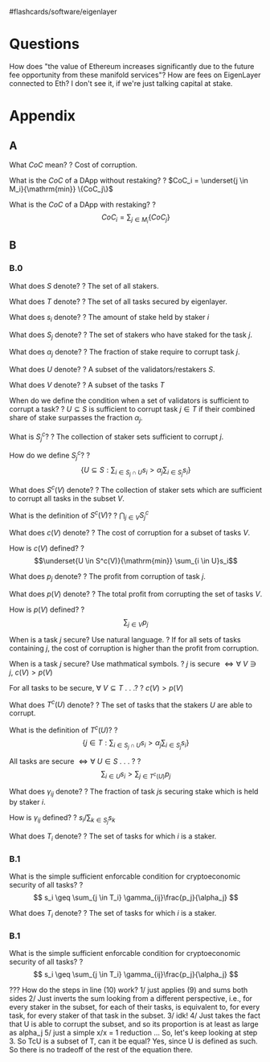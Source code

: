 
#flashcards/software/eigenlayer

# Questions

How does "the value of Ethereum increases significantly due to the future fee opportunity from these manifold services"? How are fees on EigenLayer connected to Eth? I don't see it, if we're just talking capital at stake.

# Appendix

## A

What $CoC$ mean?
?
Cost of corruption.
<!--SR:2022-11-21,63,250-->

What is the $CoC$ of a DApp without restaking?
?
$CoC_i = \underset{j \in M_i}{\mathrm{min}} \{CoC_j\}$
<!--SR:2022-10-24,49,270-->

What is the $CoC$ of a DApp with restaking?
?
$$CoC_i = \sum_{j \in M_i} \{CoC_j\}$$
<!--SR:2023-01-13,100,270-->

## B

### B.0

What does $S$ denote?
?
The set of all stakers.
<!--SR:2023-01-23,94,230-->

What does $T$ denote?
?
The set of all tasks secured by eigenlayer.
<!--SR:2022-11-07,56,250-->

What does $s_i$ denote?
?
The amount of stake held by staker $i$
<!--SR:2023-01-07,78,230-->

What does $S_j$ denote?
?
The set of stakers who have staked for the task $j$.
<!--SR:2022-11-10,62,270-->

What does $\alpha_j$ denote?
?
The fraction of stake require to corrupt task $j$.
<!--SR:2023-02-28,130,270-->

What does $U$ denote?
?
A subset of the validators/restakers $S$.
<!--SR:2022-11-08,60,270-->

What does $V$ denote?
?
A subset of the tasks $T$
<!--SR:2022-10-24,35,250-->

When do we define the condition when a set of validators is sufficient to corrupt a task?
?
$U \subseteq S$ is sufficient to corrupt task $j \in T$ if their combined share of stake surpasses the fraction $\alpha_j$.
<!--SR:2022-10-27,43,210-->

What is $S_j^c$?
?
The collection of staker sets sufficient to corrupt $j$.
<!--SR:2022-11-28,73,270-->

How do we define $S_j^c$?
?
$$
\{ U \subseteq S : \sum_{i \in S_j \cap U} s_i > \alpha_j \sum_{i \in S_j} s_i\}
$$
<!--SR:2022-10-27,51,270-->

What does $S^c(V)$ denote?
?
The collection of staker sets which are sufficient to corrupt all tasks in the subset $V$.
<!--SR:2022-11-19,68,270-->

What is the definition of $S^c(V)$?
?
$\bigcap_{j \in V} S_j^c$
<!--SR:2022-10-28,51,270-->

What does $c(V)$ denote?
?
The cost of corruption for a subset of tasks $V$.
<!--SR:2023-02-22,124,270-->

How is $c(V)$ defined?
?
$$\underset{U \in S^c(V)}{\mathrm{min}} \sum_{i \in U}s_i$$
<!--SR:2022-11-11,21,230-->

What does $p_j$ denote?
?
The profit from corruption of task $j$.
<!--SR:2022-12-05,81,290-->

What does $p(V)$ denote?
?
The total profit from corrupting the set of tasks $V$.
<!--SR:2022-11-15,66,270-->

How is $p(V)$ defined?
?
$$\sum_{j \in V} p_j$$
<!--SR:2022-11-27,75,290-->

When is a task $j$ secure? Use natural language.
?
If for all sets of tasks containing $j$, the cost of corruption is higher than the profit from corruption.
<!--SR:2022-10-22,47,250-->

When is a task $j$ secure? Use mathmatical symbols.
?
$j$ is secure $\iff \forall\ V \ni j,\ c(V) > p(V)$
<!--SR:2022-11-09,61,270-->

For all tasks to be secure, $\forall\ V \subseteq T$ . . .?
?
$c(V) > p(V)$
<!--SR:2022-12-12,87,290-->

What does $T^c(U)$ denote?
?
The set of tasks that the stakers $U$ are able to corrupt.
<!--SR:2022-12-24,88,270-->

What is the definition of $T^c(U)$?
?
$$
\{j \in T : \sum_{i \in S_j \cap U} s_i > \alpha_j \sum_{i \in S_j}s_i\}
$$
<!--SR:2022-11-08,18,190-->


All tasks are secure $\iff \forall\ U \in S$ . . . ?
?
$$\sum_{i \in U}s_i > \sum_{j \in T^c(U)} p_j $$
<!--SR:2022-12-07,49,210-->

What does $\gamma_{ij}$ denote?
?
The fraction of task $j$s securing stake which is held by staker $i$.
<!--SR:2022-11-16,67,290-->

How is $\gamma_{ij}$ defined?
?
$s_i/\sum_{k \in S_j} s_k$
<!--SR:2022-11-01,51,250-->

What does $T_i$ denote?
?
The set of tasks for which $i$ is a staker.
<!--SR:2022-11-20,70,290-->

### B.1

What is the simple sufficient enforcable condition for cryptoeconomic security of all tasks?
?
$$
s_i \geq \sum_{j \in T_i} \gamma_{ij}\frac{p_j}{\alpha_j}
$$
<!--SR:2022-10-28,7,190-->

What does $T_i$ denote?
?
The set of tasks for which $i$ is a staker.
<!--SR:2022-11-20,70,290-->

### B.1

What is the simple sufficient enforcable condition for cryptoeconomic security of all tasks?
?
$$
s_i \geq \sum_{j \in T_i} \gamma_{ij}\frac{p_j}{\alpha_j}
$$
<!--SR:2022-10-28,7,190-->


??? How do the steps in line (10) work?
1/  just applies (9) and sums both sides
2/ Just inverts the sum looking from a different perspective, i.e., for every staker in the subset, for each of their tasks, is equivalent to, for every task, for every staker of that task in the subset.
3/ idk!
4/ Just takes the fact that U is able to corrupt the subset, and so its proportion is at least as large as alpha_j
5/ just a simple x/x = 1 reduction
...
So, let's keep looking at step 3. So TcU is a subset of T, can it be equal? Yes, since U is defined as such. So there is no tradeoff of the rest of the equation there.